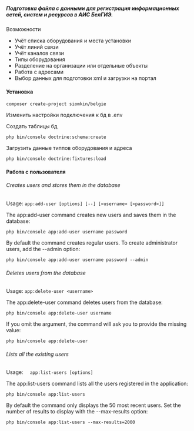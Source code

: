 #####  Подготовка файла с данными для регистрация информационных сетей, систем и ресурсов в АИС БелГИЭ.  

Возможности
 - Учёт списка оборудования и места установки
 - Учёт линий связи
 - Учёт каналов связи
 - Типы оборудования
 - Разделение на организации или отдельные объекты
 - Работа с адресами
 - Выбор данных для подготовки xml и загрузки на портал   


#### Установка

    composer create-project siomkin/belgie

Изменить настройки подключения к бд в .env

Создать таблицы бд

    php bin/console doctrine:schema:create

Загрузить данные типпов оборудования и адреса 

    php bin/console doctrine:fixtures:load    

#### Работа с пользователя
###### Creates users and stores them in the database

Usage:
`app:add-user [options] [--] [<username> [<password>]]`

The app:add-user command creates new users and saves them in the database:
  
    php bin/console app:add-user username password
    
By default the command creates regular users. To create administrator users, add the --admin option:
    
    php bin/console app:add-user username password --admin

  
###### Deletes users from the database

Usage:
`app:delete-user <username>`

The app:delete-user command deletes users from the database:
  
    php bin/console app:delete-user username
  
If you omit the argument, the command will ask you to provide the missing value:
  
    php bin/console app:delete-user



###### Lists all the existing users

Usage:
`  app:list-users [options]`

The app:list-users command lists all the users registered in the application:
  
    php bin/console app:list-users
    
By default the command only displays the 50 most recent users. Set the number of results to display with the --max-results option:
  
    php bin/console app:list-users --max-results=2000
    

